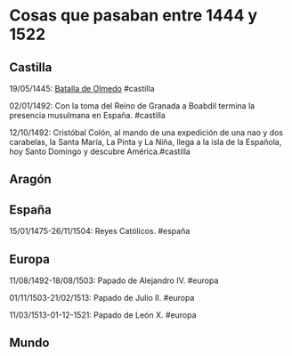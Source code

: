 [comment]: <> (pon las fechas con del formato dd/mm/yyyy )
[comment]: <> (un rango de fechas es separado por un guión)
[comment]: <> (dateFormat: d/M/y)
[comment]: <> (#castilla: red)
[comment]: <> (#aragon: orange)
[comment]: <> (#españa: purple)
[comment]: <> (#europa: green)
[comment]: <> (#mundo: yellow)


# Cosas que pasaban entre 1444 y 1522

## Castilla

19/05/1445: [Batalla de Olmedo](https://w.wiki/5kqe) #castilla

02/01/1492:  Con la toma del Reino de Granada a Boabdil termina la presencia musulmana en España. #castilla

12/10/1492: Cristóbal Colón, al mando de una expedición de una nao y dos carabelas, la Santa María, La Pinta y La Niña, llega a la isla de la Española, hoy Santo Domingo y descubre América.#castilla

## Aragón

## España

15/01/1475-26/11/1504: Reyes Católicos. #españa



## Europa

11/08/1492-18/08/1503: Papado de Alejandro IV. #europa

01/11/1503-21/02/1513: Papado de Julio II. #europa

11/03/1513-01-12-1521: Papado de León X. #europa

## Mundo
